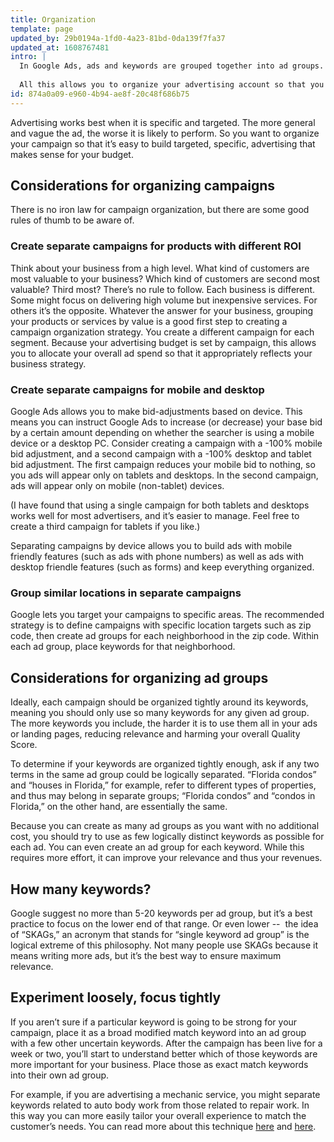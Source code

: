 ```yaml
---
title: Organization
template: page
updated_by: 29b0194a-1fd0-4a23-81bd-0da139f7fa37
updated_at: 1608767481
intro: |
  In Google Ads, ads and keywords are grouped together into ad groups. Ad groups are in turn grouped together into campaigns, which can themselves be grouped. You set your budget, device and location targeting at the campaign level. 
  
  All this allows you to organize your advertising account so that you can allocate budget around campaigns that target your most valuable customers, and simultaneously ensure your ads perform their best by coordinating keywords, ad copy, and landing pages.
id: 874a0a09-e960-4b94-ae8f-20c48f686b75
---
```

Advertising works best when it is specific and targeted. The more general and vague the ad, the worse it is likely to perform. So you want to organize your campaign so that it’s easy to build targeted, specific, advertising that makes sense for your budget.

## Considerations for organizing campaigns

There is no iron law for campaign organization, but there are some good rules of thumb to be aware of.

### Create separate campaigns for products with different ROI

Think about your business from a high level. What kind of customers are most valuable to your business? Which kind of customers are second most valuable? Third most? There’s no rule to follow. Each business is different. Some might focus on delivering high volume but inexpensive services. For others it’s the opposite. Whatever the answer for your business, grouping your products or services by value is a good first step to creating a campaign organization strategy. You create a different campaign for each segment. Because your advertising budget is set by campaign, this allows you to allocate your overall ad spend so that it appropriately reflects your business strategy.

### Create separate campaigns for mobile and desktop

Google Ads allows you to make bid-adjustments based on device. This means you can instruct Google Ads to increase (or decrease) your base bid by a certain amount depending on whether the searcher is using a mobile device or a desktop PC. Consider creating a campaign with a -100% mobile bid adjustment, and a second campaign with a -100% desktop and tablet bid adjustment. The first campaign reduces your mobile bid to nothing, so you ads will appear only on tablets and desktops. In the second campaign, ads will appear only on mobile (non-tablet) devices. 

(I have found that using a single campaign for both tablets and desktops works well for most advertisers, and it’s easier to manage. Feel free to create a third campaign for tablets if you like.)

Separating campaigns by device allows you to build ads with mobile friendly features (such as ads with phone numbers) as well as ads with desktop friendle features (such as forms) and keep everything organized.

### Group similar locations in separate campaigns

Google lets you target your campaigns to specific areas. The recommended strategy is to define campaigns with specific location targets such as zip code, then create ad groups for each neighborhood in the zip code. Within each ad group, place keywords for that neighborhood.

## Considerations for organizing ad groups

Ideally, each campaign should be organized tightly around its keywords, meaning you should only use so many keywords for any given ad group. The more keywords you include, the harder it is to use them all in your ads or landing pages, reducing relevance and harming your overall Quality Score. 

To determine if your keywords are organized tightly enough, ask if any two terms in the same ad group could be logically separated. “Florida condos” and “houses in Florida,” for example, refer to different types of properties, and thus may belong in separate groups; “Florida condos” and “condos in Florida,” on the other hand, are essentially the same. 

Because you can create as many ad groups as you want with no additional cost, you should try to use as few logically distinct keywords as possible for each ad. You can even create an ad group for each keyword. While this requires more effort, it can improve your relevance and thus your revenues. 

## How many keywords?

Google suggest no more than 5-20 keywords per ad group, but it’s a best practice to focus on the lower end of that range. Or even lower --  the idea of “SKAGs,” an acronym that stands for “single keyword ad group” is the logical extreme of this philosophy. Not many people use SKAGs because it means writing more ads, but it’s the best way to ensure maximum relevance.

## Experiment loosely, focus tightly

If you aren’t sure if a particular keyword is going to be strong for your campaign, place it as a broad modified match keyword into an ad group with a few other uncertain keywords. After the campaign has been live for a week or two, you’ll start to understand better which of those keywords are more important for your business. Place those as exact match keywords into their own ad group. 

For example, if you are advertising a mechanic service, you might separate keywords related to auto body work from those related to repair work. In this way you can more easily tailor your overall experience to match the customer’s needs. You can read more about this technique [here](/google-ads/alpha-beta-campaign-structure/) and [here](/google-ads/single-keyword-ad-groups/).